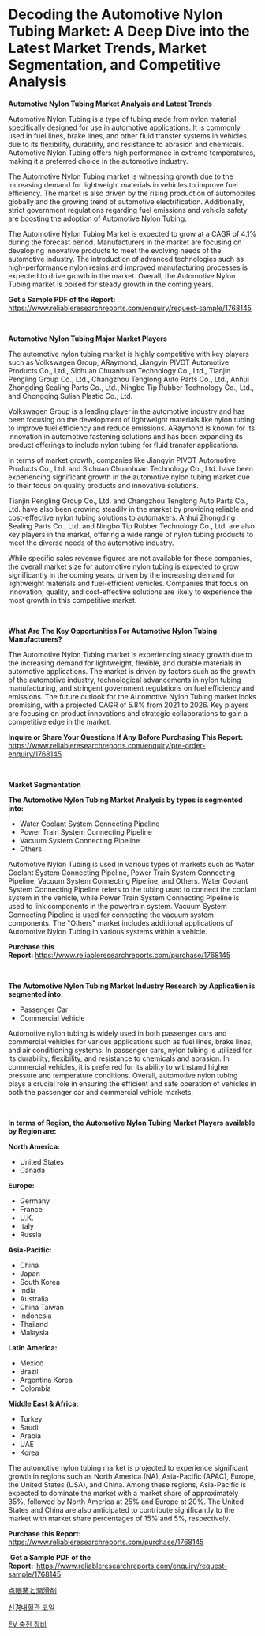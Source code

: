 <p><h1>Decoding the Automotive Nylon Tubing Market: A Deep Dive into the Latest Market Trends, Market Segmentation, and Competitive Analysis</h1></p><p><strong>Automotive Nylon Tubing Market Analysis and Latest Trends</strong></p>
<p><p>Automotive Nylon Tubing is a type of tubing made from nylon material specifically designed for use in automotive applications. It is commonly used in fuel lines, brake lines, and other fluid transfer systems in vehicles due to its flexibility, durability, and resistance to abrasion and chemicals. Automotive Nylon Tubing offers high performance in extreme temperatures, making it a preferred choice in the automotive industry.</p><p>The Automotive Nylon Tubing market is witnessing growth due to the increasing demand for lightweight materials in vehicles to improve fuel efficiency. The market is also driven by the rising production of automobiles globally and the growing trend of automotive electrification. Additionally, strict government regulations regarding fuel emissions and vehicle safety are boosting the adoption of Automotive Nylon Tubing.</p><p>The Automotive Nylon Tubing Market is expected to grow at a CAGR of 4.1% during the forecast period. Manufacturers in the market are focusing on developing innovative products to meet the evolving needs of the automotive industry. The introduction of advanced technologies such as high-performance nylon resins and improved manufacturing processes is expected to drive growth in the market. Overall, the Automotive Nylon Tubing market is poised for steady growth in the coming years.</p></p>
<p><strong>Get a Sample PDF of the Report:&nbsp;</strong> <a href="https://www.reliableresearchreports.com/enquiry/request-sample/1768145">https://www.reliableresearchreports.com/enquiry/request-sample/1768145</a></p>
<p>&nbsp;</p>
<p><strong>Automotive Nylon Tubing Major Market Players</strong></p>
<p><p>The automotive nylon tubing market is highly competitive with key players such as Volkswagen Group, ARaymond, Jiangyin PIVOT Automotive Products Co., Ltd., Sichuan Chuanhuan Technology Co., Ltd., Tianjin Pengling Group Co., Ltd., Changzhou Tenglong Auto Parts Co., Ltd., Anhui Zhongding Sealing Parts Co., Ltd., Ningbo Tip Rubber Technology Co., Ltd., and Chongqing Sulian Plastic Co., Ltd.</p><p>Volkswagen Group is a leading player in the automotive industry and has been focusing on the development of lightweight materials like nylon tubing to improve fuel efficiency and reduce emissions. ARaymond is known for its innovation in automotive fastening solutions and has been expanding its product offerings to include nylon tubing for fluid transfer applications.</p><p>In terms of market growth, companies like Jiangyin PIVOT Automotive Products Co., Ltd. and Sichuan Chuanhuan Technology Co., Ltd. have been experiencing significant growth in the automotive nylon tubing market due to their focus on quality products and innovative solutions.</p><p>Tianjin Pengling Group Co., Ltd. and Changzhou Tenglong Auto Parts Co., Ltd. have also been growing steadily in the market by providing reliable and cost-effective nylon tubing solutions to automakers. Anhui Zhongding Sealing Parts Co., Ltd. and Ningbo Tip Rubber Technology Co., Ltd. are also key players in the market, offering a wide range of nylon tubing products to meet the diverse needs of the automotive industry.</p><p>While specific sales revenue figures are not available for these companies, the overall market size for automotive nylon tubing is expected to grow significantly in the coming years, driven by the increasing demand for lightweight materials and fuel-efficient vehicles. Companies that focus on innovation, quality, and cost-effective solutions are likely to experience the most growth in this competitive market.</p></p>
<p>&nbsp;</p>
<p><strong>What Are The Key Opportunities For Automotive Nylon Tubing Manufacturers?</strong></p>
<p><p>The Automotive Nylon Tubing market is experiencing steady growth due to the increasing demand for lightweight, flexible, and durable materials in automotive applications. The market is driven by factors such as the growth of the automotive industry, technological advancements in nylon tubing manufacturing, and stringent government regulations on fuel efficiency and emissions. The future outlook for the Automotive Nylon Tubing market looks promising, with a projected CAGR of 5.8% from 2021 to 2026. Key players are focusing on product innovations and strategic collaborations to gain a competitive edge in the market.</p></p>
<p><strong>Inquire or Share Your Questions If Any Before Purchasing This Report:</strong> <a href="https://www.reliableresearchreports.com/enquiry/pre-order-enquiry/1768145">https://www.reliableresearchreports.com/enquiry/pre-order-enquiry/1768145</a></p>
<p>&nbsp;</p>
<p><strong>Market Segmentation</strong></p>
<p><strong>The Automotive Nylon Tubing Market Analysis by types is segmented into:</strong></p>
<p><ul><li>Water Coolant System Connecting Pipeline</li><li>Power Train System Connecting Pipeline</li><li>Vacuum System Connecting Pipeline</li><li>Others</li></ul></p>
<p><p>Automotive Nylon Tubing is used in various types of markets such as Water Coolant System Connecting Pipeline, Power Train System Connecting Pipeline, Vacuum System Connecting Pipeline, and Others. Water Coolant System Connecting Pipeline refers to the tubing used to connect the coolant system in the vehicle, while Power Train System Connecting Pipeline is used to link components in the powertrain system. Vacuum System Connecting Pipeline is used for connecting the vacuum system components. The "Others" market includes additional applications of Automotive Nylon Tubing in various systems within a vehicle.</p></p>
<p><strong>Purchase this Report:&nbsp;</strong><a href="https://www.reliableresearchreports.com/purchase/1768145">https://www.reliableresearchreports.com/purchase/1768145</a></p>
<p>&nbsp;</p>
<p><strong>The Automotive Nylon Tubing Market Industry Research by Application is segmented into:</strong></p>
<p><ul><li>Passenger Car</li><li>Commercial Vehicle</li></ul></p>
<p><p>Automotive nylon tubing is widely used in both passenger cars and commercial vehicles for various applications such as fuel lines, brake lines, and air conditioning systems. In passenger cars, nylon tubing is utilized for its durability, flexibility, and resistance to chemicals and abrasion. In commercial vehicles, it is preferred for its ability to withstand higher pressure and temperature conditions. Overall, automotive nylon tubing plays a crucial role in ensuring the efficient and safe operation of vehicles in both the passenger car and commercial vehicle markets.</p></p>
<p>&nbsp;</p>
<p><strong>In terms of Region, the Automotive Nylon Tubing Market Players available by Region are:</strong></p>
<p>
    <p> <strong> North America: </strong>
        <ul>
            <li>United States</li>
            <li>Canada</li>
        </ul>
        </p> 
    <p> <strong> Europe: </strong>
        <ul>
            <li>Germany</li>
            <li>France</li>
            <li>U.K.</li>
            <li>Italy</li>
            <li>Russia</li>
        </ul>
        </p> 
    <p> <strong> Asia-Pacific: </strong>
        <ul>
            <li>China</li>
            <li>Japan</li>
            <li>South Korea</li>
            <li>India</li>
            <li>Australia</li>
            <li>China Taiwan</li>
            <li>Indonesia</li>
            <li>Thailand</li>
            <li>Malaysia</li>
        </ul>
        </p> 
    <p> <strong> Latin America: </strong>
        <ul>
            <li>Mexico</li>
            <li>Brazil</li>
            <li>Argentina Korea</li>
            <li>Colombia</li>
        </ul>
        </p> 
    <p> <strong> Middle East & Africa: </strong>
        <ul>
            <li>Turkey</li>
            <li>Saudi</li>
            <li>Arabia</li>
            <li>UAE</li>
            <li>Korea</li>
        </ul>
    </p>
    </p>
<p><p>The automotive nylon tubing market is projected to experience significant growth in regions such as North America (NA), Asia-Pacific (APAC), Europe, the United States (USA), and China. Among these regions, Asia-Pacific is expected to dominate the market with a market share of approximately 35%, followed by North America at 25% and Europe at 20%. The United States and China are also anticipated to contribute significantly to the market with market share percentages of 15% and 5%, respectively.</p></p>
<p><strong>Purchase this Report: </strong><a href="https://www.reliableresearchreports.com/purchase/1768145">https://www.reliableresearchreports.com/purchase/1768145</a></p>
<p>&nbsp;<strong>Get a Sample PDF of the Report:&nbsp;&nbsp;</strong><a href="https://www.reliableresearchreports.com/enquiry/request-sample/1768145">https://www.reliableresearchreports.com/enquiry/request-sample/1768145</a></p>
<p><strong></strong></p>
<p><p><a href="https://medium.com/@caleyost2023/%E7%9B%AE%E8%96%AC%E3%81%A8%E7%9B%AE%E8%96%AC%E5%B8%82%E5%A0%B4%E3%81%AE%E5%88%86%E6%9E%90-%E3%82%B0%E3%83%AD%E3%83%BC%E3%83%90%E3%83%AB%E7%94%A3%E6%A5%AD%E3%81%AE%E8%A6%96%E7%82%B9%E3%81%A8%E4%BA%88%E6%B8%AC-2024%E5%B9%B4%E3%81%8B%E3%82%892031%E5%B9%B4-03a60954a1c4">点眼薬と潤滑剤</a></p><p><a href="https://medium.com/@cliftonfisher9067/%EC%8B%A0%EA%B2%BD%EB%82%B4%ED%98%88%EA%B4%80-%EC%BD%94%EC%9D%BC-%EC%8B%9C%EC%9E%A5-%EC%8B%9C%EC%9E%A5-%EC%A0%90%EC%9C%A0%EC%9C%A8-%EC%8B%9C%EC%9E%A5-%EB%8F%99%ED%96%A5-%EB%B0%8F-%EB%AF%B8%EB%9E%98-%EC%84%B1%EC%9E%A5-%ED%83%90%EC%83%89-eb2b49ee8cd5">신경내혈관 코일</a></p><p><a href="https://medium.com/@cliftonfisher9067/%EC%A0%84%EA%B8%B0%EC%B0%A8-%EC%B6%A9%EC%A0%84-%EC%9E%A5%EB%B9%84-%EC%8B%9C%EC%9E%A5-%EB%B3%B4%EA%B3%A0%EC%84%9C%EB%8A%94-%EC%9D%B4-%EC%8B%9C%EC%9E%A5%EC%9D%98-%EC%B5%9C%EC%8B%A0-%ED%8A%B8%EB%A0%8C%EB%93%9C%EC%99%80-%EC%84%B1%EC%9E%A5-%EA%B8%B0%ED%9A%8C%EB%A5%BC-%EB%B0%9D%ED%98%80%EC%A4%8D%EB%8B%88%EB%8B%A4-df34ed751d1d">EV 충전 장비</a></p></p>